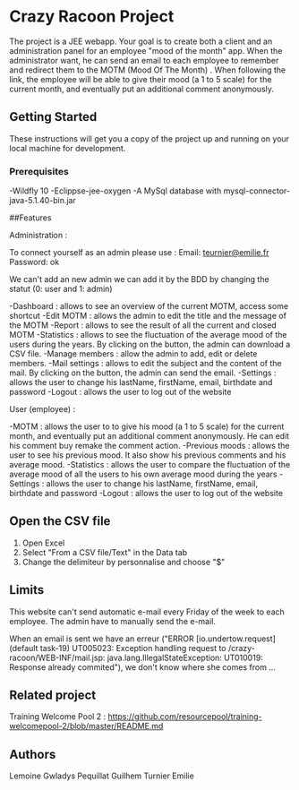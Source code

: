 # Crazy Racoon Project

The project is a JEE webapp.
Your goal is to create both a client and an administration panel for an employee "mood of the month" app. When the administrator want, he can send an email to each employee to remember and redirect them to the MOTM (Mood Of The Month)  . When following the link, the employee will be able to give their mood (a 1 to 5 scale) for the current month, and eventually put an additional comment anonymously.

## Getting Started

These instructions will get you a copy of the project up and running on your local machine for development.

### Prerequisites

-Wildfly 10
-Eclippse-jee-oxygen
-A MySql database with mysql-connector-java-5.1.40-bin.jar

##Features

Administration : 

To connect yourself as an admin please use :
Email: teurnier@emilie.fr
Password: ok

We can't add an new admin we can add it by the BDD by changing the statut (0: user and 1: admin)

-Dashboard : allows to see an overview of the current MOTM, access some shortcut
-Edit MOTM : allows the admin to edit the title and the message of the MOTM
-Report : allows to see the result of all the current and closed MOTM 
-Statistics : allows to see the fluctuation of the average mood of the users during the years. By clicking on the button, the admin can download a CSV file.
-Manage members : allow the admin to add, edit or delete members.
-Mail settings : allows to edit the subject and the content of the mail. By clicking on the button, the admin can send the email.
-Settings : allows the user to change his lastName, firstName, email, birthdate and password
-Logout : allows the user to log out of the website

User (employee) :

-MOTM : allows the user to to give his mood (a 1 to 5 scale) for the current month, and eventually put an additional comment anonymously. He can edit his comment buy remake the comment action.
-Previous moods : allows the user to see his previous mood. It also show his previous comments and his average mood.
-Statistics : allows the user to compare the fluctuation of the average mood of all the users to his own average mood during the years
-Settings : allows the user to change his lastName, firstName, email, birthdate and password
-Logout : allows the user to log out of the website

## Open the CSV file

1. Open Excel
2. Select "From a CSV file/Text" in the Data tab
3. Change the delimiteur by personnalise and choose "$"



## Limits

This website can't send automatic e-mail every Friday of the week to each employee. The admin have to manually send the e-mail.

When an email is sent we have an erreur ("ERROR [io.undertow.request] (default task-19) UT005023: Exception handling request to /crazy-racoon/WEB-INF/mail.jsp: java.lang.IllegalStateException: UT010019: Response already commited"), we don't know where she comes from ...


## Related project

Training Welcome Pool 2 : https://github.com/resourcepool/training-welcomepool-2/blob/master/README.md

## Authors

Lemoine Gwladys
Pequillat Guilhem
Turnier Emilie


